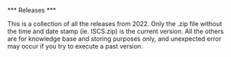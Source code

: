 *** Releases ***

This is a collection of all the releases from 2022. Only the .zip file without the time and date stamp (ie. ISCS.zip) is the current version. All the others are for knowledge base and storing purposes only, and unexpected error may occur if you try to execute a past version.

